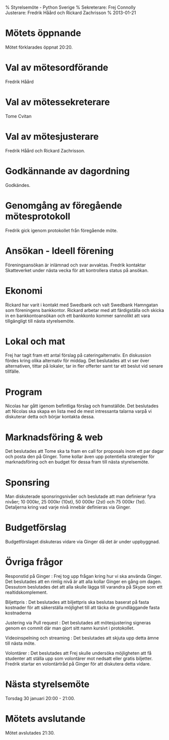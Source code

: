 % Styrelsemöte - Python Sverige
% Sekreterare: Frej Connolly \
  Justerare: Fredrik Håård och Rickard Zachrisson
% 2013-01-21

Mötets öppnande
===============

Mötet förklarades öppnat 20:20.

Val av mötesordförande
======================

Fredrik Håård

Val av mötessekreterare
=======================

Tome Cvitan

Val av mötesjusterare
=====================

Fredrik Håård och Rickard Zachrisson.

Godkännande av dagordning
=========================

Godkändes.

Genomgång av föregående mötesprotokoll
=======================================

Fredrik gick igenom protokollet från föregående möte.

Ansökan - Ideell förening
=======================

Föreningsansökan är inlämnad och svar avvaktas. Fredrik kontaktar Skatteverket under nästa vecka för att kontrollera status på ansökan.

Ekonomi
=======

Rickard har varit i kontakt med Swedbank och valt Swedbank Hamngatan som föreningens bankkontor. Rickard arbetar med att färdigställa och skicka in en bankkontoansökan och ett bankkonto kommer sannolikt att vara tillgängligt till nästa styrelsemöte.

Lokal och mat
=============

Frej har tagit fram ett antal förslag på cateringalternativ. En diskussion fördes kring olika alternativ för middag. Det beslutades att vi ser över alternativen, tittar på lokaler, tar in fler offerter samt tar ett beslut vid senare tillfälle.

Program
=======

Nicolas har gått igenom befintliga förslag och framställde. Det beslutades att Nicolas ska skapa en lista med de mest intressanta talarna varpå vi diskuterar detta och börjar kontakta dessa. 

Marknadsföring & web
====================

Det beslutades att Tome ska ta fram en call for proposals inom ett par dagar och posta den på Ginger. Tome kollar även upp potentiella strategier för marknadsföring och en budget för dessa fram till nästa styrelsemöte.

Sponsring
=========

Man diskuterade sponsringsnivåer och beslutade att man definierar fyra nivåer; 10 000kr, 25 000kr (10st), 50 000kr (2st) och 75 000kr (1st). Detaljerna kring vad varje nivå innebär definieras via Ginger.

Budgetförslag
=============

Budgetförslaget diskuteras vidare via Ginger då det är under uppbyggnad.

Övriga frågor
=============

Responstid på Ginger
:   Frej tog upp frågan kring hur vi ska använda Ginger. Det beslutades att en rimlig nivå är att alla kollar Ginger en gång om dagen. Dessutom beslutades det att alla skulle lägga till varandra på Skype som ett realtidskomplement.

Biljettpris
:   Det beslutades att biljettpris ska beslutas baserat på fasta kostnader för att säkerställa möjlighet till att täcka de grundläggande fasta kostnaderna

Justering via Pull request
:   Det beslutades att mötesjustering signeras genom en commit där man gjort sitt namn kursivt i protokollet.

Videoinspelning och streaming
:   Det beslutades att skjuta upp detta ämne till nästa möte.

Volontärer
:   Det beslutades att Frej skulle undersöka möjligheten att få studenter att ställa upp som volontärer mot nedsatt eller gratis biljetter. Fredrik startar en volontärtråd på Ginger för att diskutera detta vidare.

Nästa styrelsemöte
==================

Torsdag 30 januari 20:00 - 21:00.

Mötets avslutande
=================

Mötet avslutades 21:30.
